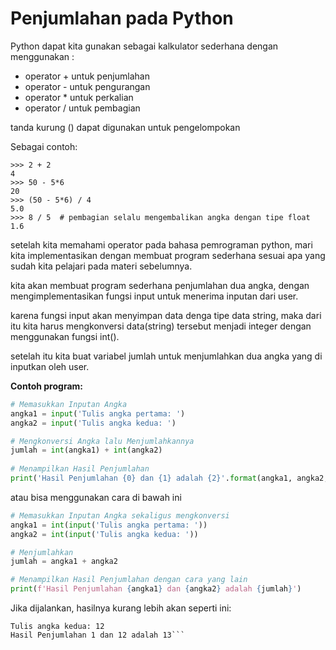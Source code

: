 # Penjumlahan pada Python

Python dapat kita gunakan sebagai kalkulator sederhana dengan menggunakan :

- operator + untuk penjumlahan
- operator - untuk pengurangan
- operator * untuk perkalian
- operator / untuk pembagian

tanda kurung () dapat digunakan untuk pengelompokan

Sebagai contoh:

```
>>> 2 + 2
4
>>> 50 - 5*6
20
>>> (50 - 5*6) / 4
5.0
>>> 8 / 5  # pembagian selalu mengembalikan angka dengan tipe float
1.6
```


setelah kita memahami operator pada bahasa pemrograman python, mari kita implementasikan dengan membuat program sederhana sesuai apa yang sudah kita pelajari pada materi sebelumnya.

kita akan membuat program sederhana penjumlahan dua angka, dengan mengimplementasikan fungsi input untuk menerima inputan dari user.

karena fungsi input akan menyimpan data denga tipe data string, maka dari itu kita harus mengkonversi data(string) tersebut menjadi integer dengan menggunakan fungsi int().

setelah itu kita buat variabel jumlah untuk menjumlahkan dua angka yang di inputkan oleh user.

**Contoh program:**

```python
# Memasukkan Inputan Angka
angka1 = input('Tulis angka pertama: ')
angka2 = input('Tulis angka kedua: ')

# Mengkonversi Angka lalu Menjumlahkannya
jumlah = int(angka1) + int(angka2)
 
# Menampilkan Hasil Penjumlahan
print('Hasil Penjumlahan {0} dan {1} adalah {2}'.format(angka1, angka2, jumlah))
```

atau bisa menggunakan cara di bawah ini

```python
# Memasukkan Inputan Angka sekaligus mengkonversi
angka1 = int(input('Tulis angka pertama: '))
angka2 = int(input('Tulis angka kedua: '))

# Menjumlahkan
jumlah = angka1 + angka2

# Menampilkan Hasil Penjumlahan dengan cara yang lain
print(f'Hasil Penjumlahan {angka1} dan {angka2} adalah {jumlah}')
```

Jika dijalankan, hasilnya kurang lebih akan seperti ini:

```Tulis angka pertama: 1
Tulis angka kedua: 12
Hasil Penjumlahan 1 dan 12 adalah 13```

